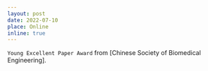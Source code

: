 ```yaml
---
layout: post
date: 2022-07-10
place: Online
inline: true
---
```


`Young Excellent Paper Award` from [Chinese Society of Biomedical Engineering].
